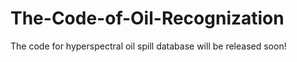 # The-Code-of-Oil-Recognization
The code for hyperspectral oil spill database will be released soon!
